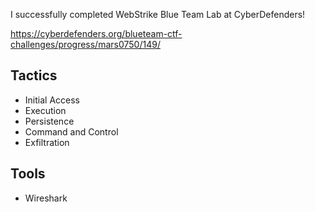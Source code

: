 I successfully completed WebStrike Blue Team Lab at CyberDefenders!

https://cyberdefenders.org/blueteam-ctf-challenges/progress/mars0750/149/ 

## Tactics

- Initial Access
- Execution
- Persistence
- Command and Control
- Exfiltration

## Tools

- Wireshark
